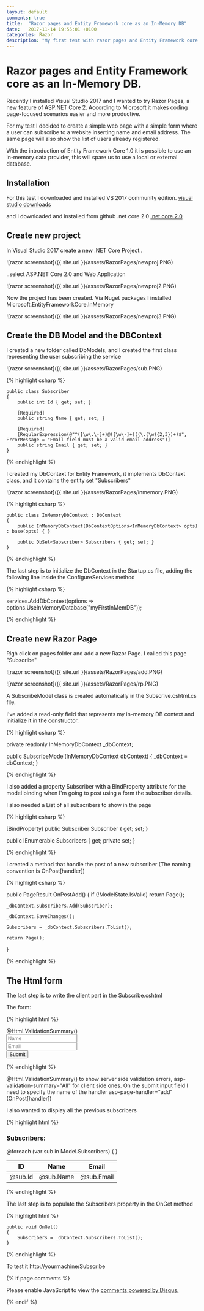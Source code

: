 ```yaml
---
layout: default
comments: true
title:  "Razor pages and Entity Framework core as an In-Memory DB"
date:   2017-11-14 19:55:01 +0100
categories: Razor
description: "My first test with razor pages and Entity Framework core as an In-Memory Database"
---
```

# [](#header-1) Razor pages and Entity Framework core as an In-Memory DB. 

Recently I installed Visual Studio 2017 and I wanted to try Razor Pages, a new feature of ASP.NET Core 2. According to Microsoft it makes coding page-focused scenarios easier and more productive. 

For my test I decided to create a simple web page with a simple form where a user can subscribe to a website inserting name and email address. The same page will also show the list of users already registered. 

With the introduction of Entity Framework Core 1.0 it is possible to use an in-memory data provider, this will spare us to use a local or external database.

## [](#header-3) Installation

For this test I downloaded and installed VS 2017 community edition. <a href="https://www.visualstudio.com/downloads/">visual studio downloads</a>

and I downloaded and installed from github .net core 2.0 <a href="https://github.com/dotnet/core/blob/master/release-notes/download-archives/2.0.0-download.md">.net core 2.0</a>

## [](#header-3) Create new project

In Visual Studio 2017 create a new .NET Core Project..

![razor screenshot]({{ site.url }}/assets/RazorPages/newproj.PNG)

..select ASP.NET Core 2.0 and Web Application 

![razor screenshot]({{ site.url }}/assets/RazorPages/newproj2.PNG)

Now the project has been created. Via Nuget packages I installed Microsoft.EntityFrameworkCore.InMemory

![razor screenshot]({{ site.url }}/assets/RazorPages/newproj3.PNG)

## [](#header-3) Create the DB Model and the DBContext

I created a new folder called DbModels, and I created the first class representing the user subscribing the service

![razor screenshot]({{ site.url }}/assets/RazorPages/sub.PNG)

{% highlight csharp %}

    public class Subscriber
    {
        public int Id { get; set; }

        [Required]
        public string Name { get; set; }

        [Required]
        [RegularExpression(@"^([\w\.\-]+)@([\w\-]+)((\.(\w){2,3})+)$", ErrorMessage = "Email field must be a valid email address")]
        public string Email { get; set; }
    }

{% endhighlight %}

I created my DbContext for Entity Framework, it implements DbContext class, and it contains the entity set "Subscribers"

![razor screenshot]({{ site.url }}/assets/RazorPages/inmemory.PNG)

{% highlight csharp %}

    public class InMemoryDbContext : DbContext
    {
        public InMemoryDbContext(DbContextOptions<InMemoryDbContext> opts) : base(opts) { }

        public DbSet<Subscriber> Subscribers { get; set; }
    }

{% endhighlight %}

The last step is to initialize the DbContext in the Startup.cs file, adding the following line inside the ConfigureServices method

{% highlight csharp %}

services.AddDbContext<InMemoryDbContext>(options => options.UseInMemoryDatabase("myFirstInMemDB"));

{% endhighlight %}

## [](#header-3) Create new Razor Page

Righ click on pages folder and add a new Razor Page. I called this page "Subscribe"

![razor screenshot]({{ site.url }}/assets/RazorPages/add.PNG)

![razor screenshot]({{ site.url }}/assets/RazorPages/rp.PNG)

A SubscribeModel class is created automatically in the Subscrive.cshtml.cs file.

I've added a read-only field that represents my in-memory DB context and initialize it in the constructor.

{% highlight csharp %} 

private readonly InMemoryDbContext _dbContext;

public SubscribeModel(InMemoryDbContext dbContext)
{
    _dbContext = dbContext;
}

{% endhighlight %}

I also added a property Subscriber with a BindProperty attribute for the model binding when I'm going to post using a form the subscriber details. 

I also needed a List of all subscribers to show in the page 

{% highlight csharp %} 

[BindProperty]
public Subscriber Subscriber { get; set; }

public IEnumerable<Subscriber> Subscribers { get; private set; } 

{% endhighlight %}

I created a method that handle the post of a new subscriber (The naming convention is OnPost[handler])

{% highlight csharp %} 

public PageResult OnPostAdd()
{
    if (!ModelState.IsValid)
        return Page();

    _dbContext.Subscribers.Add(Subscriber);

    _dbContext.SaveChanges();

    Subscribers = _dbContext.Subscribers.ToList();

    return Page();
}

{% endhighlight %}

## [](#header-3) The Html form

The last step is to write the client part in the Subscribe.cshtml

The form:

{% highlight html %} 

<div class="alert-danger">@Html.ValidationSummary()</div>
<form method="post">
	<div asp-validation-summary="All" class="alert-danger"></div>
	<input asp-for="Subscriber.Name" placeholder="Name" /><br />
	<input asp-for="Subscriber.Email" placeholder="Email" /><br />
	<input type="submit" asp-page-handler="add" value="Submit" />
</form>

{% endhighlight %}

@Html.ValidationSummary() to show server side validation errors, asp-validation-summary="All" for client side ones. On the submit input field I need to specify the name of the handler asp-page-handler="add" (OnPost[handler])

I also wanted to display all the previous subscribers

{% highlight html %} 

<h3>Subscribers:</h3>
<table class="table">
	<thead>
		<tr>
			<th>ID</th>
			<th>Name</th>
			<th>Email</th>
		</tr>
	</thead>
	<tbody>
		@foreach (var sub in Model.Subscribers)
		{
			<tr>
				<td>@sub.Id</td>
				<td>@sub.Name</td>
				<td>@sub.Email</td>
			</tr>
		}
	</tbody>
</table>

{% endhighlight %}

The last step is to populate the Subscribers property in the OnGet method

{% highlight html %} 

    public void OnGet()
    {
        Subscribers = _dbContext.Subscribers.ToList();
    }
		
{% endhighlight %}	

To test it http://yourmachine/Subscribe    

{% if page.comments %}

<div id="disqus_thread"></div>
<script>

/**
*  RECOMMENDED CONFIGURATION VARIABLES: EDIT AND UNCOMMENT THE SECTION BELOW TO INSERT DYNAMIC VALUES FROM YOUR PLATFORM OR CMS.
*  LEARN WHY DEFINING THESE VARIABLES IS IMPORTANT: https://disqus.com/admin/universalcode/#configuration-variables*/

var disqus_config = function () {
this.page.url = 'https://maciti.github.io/razor/2017/11/14/My-First-Test-With-Razor-Pages-Entity-Framework-Core.html';  // Replace PAGE_URL with your page's canonical URL variable
this.page.identifier = '2017-11-14-My-First-Test-With-Razor-Pages-Entity-Framework-Core'; // Replace PAGE_IDENTIFIER with your page's unique identifier variable
};

(function() { // DON'T EDIT BELOW THIS LINE
var d = document, s = d.createElement('script');
s.src = 'https://maciti-github-io.disqus.com/embed.js';
s.setAttribute('data-timestamp', +new Date());
(d.head || d.body).appendChild(s);
})();
</script>
<noscript>Please enable JavaScript to view the <a href="https://disqus.com/?ref_noscript">comments powered by Disqus.</a></noscript>
  
{% endif %}
